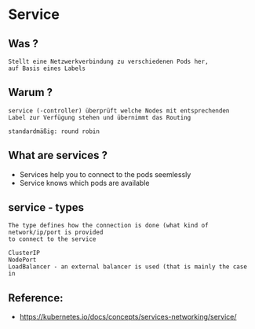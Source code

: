 # Service 

## Was ? 

```
Stellt eine Netzwerkverbindung zu verschiedenen Pods her,
auf Basis eines Labels 

```

## Warum ? 

```
service (-controller) überprüft welche Nodes mit entsprechenden 
Label zur Verfügung stehen und übernimmt das Routing 

standardmäßig: round robin 
```

## What are services ? 

  * Services help you to connect to the pods seemlessly 
  * Service knows which pods are available

## service - types 

```
The type defines how the connection is done (what kind of network/ip/port is provided
to connect to the service 

ClusterIP
NodePort 
LoadBalancer - an external balancer is used (that is mainly the case in 
```

## Reference:

  * https://kubernetes.io/docs/concepts/services-networking/service/
